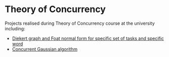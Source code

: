 # Theory of Concurrency
Projects realised during Theory of Concurrency course at the university including:
* [Diekert graph and Foat normal form for specific set of tasks and specific word](Graf_zaleznosci)
* [Concurrent Gaussian algorithm](Concurrent_Gaussian_Algorithm)
